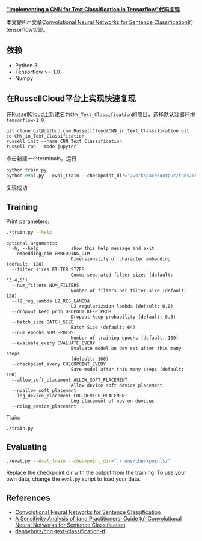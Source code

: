 **["Implementing a CNN for Text Classification in Tensorflow"代码复现](http://www.wildml.com/2015/12/implementing-a-cnn-for-text-classification-in-tensorflow/)**

本文是Kim文章[Convolutional Neural Networks for Sentence Classification](http://arxiv.org/abs/1408.5882)的tensorflow实现。

## 依赖

- Python 3
- Tensorflow >= 1.0
- Numpy

## 在RussellCloud平台上实现快速复现
在[RussellCloud](http://russellcloud.com)上新建名为`CNN_Text_Classification`的项目，选择默认容器环境`tensorflow-1.0`

```
git clone git@github.com:RussellCloud/CNN_in_Text_Classification.git
cd CNN_in_Text_Classification
russell init --name CNN_Text_Classification
russell run --mode jupyter
```
点击新建一个terminals，运行
```Python
python train.py
python eval.py --eval_train --checkpoint_dir="/workspace/output/runs/checkpoints/"
```
复现成功


## Training

Print parameters:

```bash
./train.py --help
```

```
optional arguments:
  -h, --help            show this help message and exit
  --embedding_dim EMBEDDING_DIM
                        Dimensionality of character embedding (default: 128)
  --filter_sizes FILTER_SIZES
                        Comma-separated filter sizes (default: '3,4,5')
  --num_filters NUM_FILTERS
                        Number of filters per filter size (default: 128)
  --l2_reg_lambda L2_REG_LAMBDA
                        L2 regularizaion lambda (default: 0.0)
  --dropout_keep_prob DROPOUT_KEEP_PROB
                        Dropout keep probability (default: 0.5)
  --batch_size BATCH_SIZE
                        Batch Size (default: 64)
  --num_epochs NUM_EPOCHS
                        Number of training epochs (default: 100)
  --evaluate_every EVALUATE_EVERY
                        Evaluate model on dev set after this many steps
                        (default: 100)
  --checkpoint_every CHECKPOINT_EVERY
                        Save model after this many steps (default: 100)
  --allow_soft_placement ALLOW_SOFT_PLACEMENT
                        Allow device soft device placement
  --noallow_soft_placement
  --log_device_placement LOG_DEVICE_PLACEMENT
                        Log placement of ops on devices
  --nolog_device_placement

```

Train:

```bash
./train.py
```

## Evaluating

```bash
./eval.py --eval_train --checkpoint_dir="./runs/checkpoints/"
```

Replace the checkpoint dir with the output from the training. To use your own data, change the `eval.py` script to load your data.


## References

- [Convolutional Neural Networks for Sentence Classification](http://arxiv.org/abs/1408.5882)
- [A Sensitivity Analysis of (and Practitioners' Guide to) Convolutional Neural Networks for Sentence Classification](http://arxiv.org/abs/1510.03820)
- [dennybritz/cnn-text-classification-tf](https://github.com/dennybritz/cnn-text-classification-tf)
